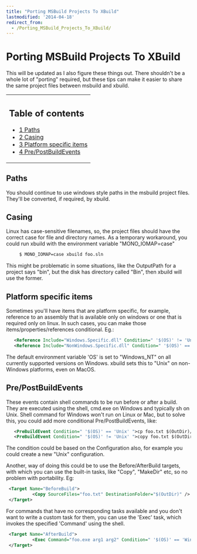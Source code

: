```yaml
---
title: "Porting MSBuild Projects To XBuild"
lastmodified: '2014-04-18'
redirect_from:
  - /Porting_MSBuild_Projects_To_XBuild/
---
```


Porting MSBuild Projects To XBuild
==================================

This will be updated as I also figure these things out. There shouldn't be a whole lot of "porting" required, but these tips can make it easier to share the same project files between msbuild and xbuild.

<table>
<col width="100%" />
<tbody>
<tr class="odd">
<td align="left"><h2>Table of contents</h2>
<ul>
<li><a href="#paths">1 Paths</a></li>
<li><a href="#casing">2 Casing</a></li>
<li><a href="#platform-specific-items">3 Platform specific items</a></li>
<li><a href="#prepostbuildevents">4 Pre/PostBuildEvents</a></li>
</ul></td>
</tr>
</tbody>
</table>

Paths
-----

You should continue to use windows style paths in the msbuild project files. They'll be converted, if required, by xbuild.

Casing
------

Linux has case-sensitive filenames, so, the project files should have the correct case for file and directory names. As a temporary workaround, you could run xbuild with the environment variable "MONO_IOMAP=case"

``` bash
     $ MONO_IOMAP=case xbuild foo.sln
```

This might be problematic in some situations, like the OutputPath for a project says "bin", but the disk has directory called "Bin", then xbuild will use the former.

Platform specific items
-----------------------

Sometimes you'll have items that are platform specific, for example, reference to an assembly that is available only on windows or one that is required only on linux. In such cases, you can make those items/properties/references conditional. Eg.:

``` xml
   <Reference Include="Windows.Specific.dll" Condition=" '$(OS)' != 'Unix' "/>
   <Reference Include="NonWindows.Specific.dll" Condition=" '$(OS)' == 'Unix' "/>
```

The default environment variable 'OS' is set to "Windows_NT" on all currently supported versions on Windows. xbuild sets this to "Unix" on non-Windows platforms, even on MacOS.

Pre/PostBuildEvents
-------------------

These events contain shell commands to be run before or after a build. They are executed using the shell, cmd.exe on Windows and typically sh on Unix. Shell command for Windows won't run on Linux or Mac, but to solve this, you could add more conditional Pre/PostBuildEvents, like:

``` xml
   <PreBuildEvent Condition=" '$(OS)' == 'Unix' ">cp foo.txt $(OutDir)/foo.txt</PreBuildEvent>
   <PreBuildEvent Condition=" '$(OS)' != 'Unix' ">copy foo.txt $(OutDir)\foo.txt</PreBuildEvent>
```

The condition could be based on the Configuration also, for example you could create a new "Unix" configuration.

Another, way of doing this could be to use the Before/AfterBuild targets, with which you can use the built-in tasks, like "Copy", "MakeDir" etc, so no problem with portability. Eg:

``` xml
 <Target Name="BeforeBuild">
          <Copy SourceFiles="foo.txt" DestinationFolder="$(OutDir)" />
 </Target>
```

For commands that have no corresponding tasks available and you don't want to write a custom task for them, you can use the 'Exec' task, which invokes the specified 'Command' using the shell.

``` xml
 <Target Name="AfterBuild">
          <Exec Command="foo.exe arg1 arg2" Condition=" '$(OS)' == 'Windows_NT' " />
 </Target>
```
